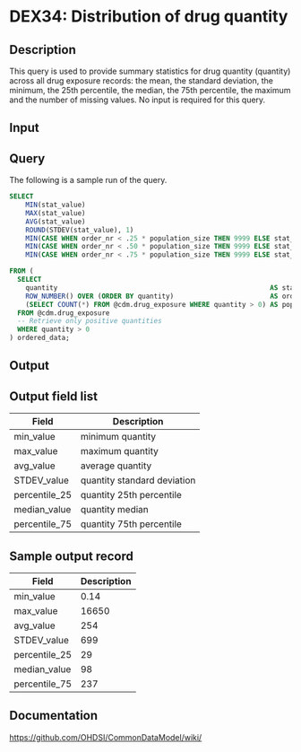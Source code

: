 <!---
Group:drug exposure
Name:DEX34 Distribution of drug quantity
Author:Patrick Ryan
CDM Version: 5.0
-->

# DEX34: Distribution of drug quantity

## Description
This query is used to provide summary statistics for drug quantity (quantity) across all drug exposure records: 
the mean, the standard deviation, the minimum, the 25th percentile, the median, the 75th percentile, 
the maximum and the number of missing values. No input is required for this query.

## Input <None>
## Query

The following is a sample run of the query.

```sql
SELECT 
    MIN(stat_value)                                                                    AS min_value,
    MAX(stat_value)                                                                    AS max_value,
    AVG(stat_value)                                                                    AS avg_value,
    ROUND(STDEV(stat_value), 1)                                                        AS STDEV_value,
    MIN(CASE WHEN order_nr < .25 * population_size THEN 9999 ELSE stat_value END)      AS percentile_25,
    MIN(CASE WHEN order_nr < .50 * population_size THEN 9999 ELSE stat_value END)      AS median_value,
    MIN(CASE WHEN order_nr < .75 * population_size THEN 9999 ELSE stat_value END)      AS percentile_75

FROM (
  SELECT 
    quantity                                                     AS stat_value,
    ROW_NUMBER() OVER (ORDER BY quantity)                        AS order_nr,
    (SELECT COUNT(*) FROM @cdm.drug_exposure WHERE quantity > 0) AS population_size
  FROM @cdm.drug_exposure 
  -- Retrieve only positive quantities
  WHERE quantity > 0
) ordered_data;
```

## Output

## Output field list

|  Field |  Description |
| --- | --- |
| min_value |  minimum quantity |
| max_value |  maximum quantity |
| avg_value | average quantity  |
| STDEV_value |  quantity standard deviation |
| percentile_25 | quantity 25th percentile  |
| median_value | quantity median  |
| percentile_75 | quantity 75th percentile  |

## Sample output record

|  Field |  Description |
| --- | --- |
| min_value | 0.14  |
| max_value |  16650 |
| avg_value | 254  |
| STDEV_value | 699  |
| percentile_25 |  29 |
| median_value | 98  |
| percentile_75 |  237 |


## Documentation
https://github.com/OHDSI/CommonDataModel/wiki/
